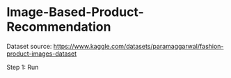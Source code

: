 # Image-Based-Product-Recommendation

Dataset source:  https://www.kaggle.com/datasets/paramaggarwal/fashion-product-images-dataset

Step 1: Run 
